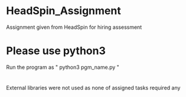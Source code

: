 # HeadSpin_Assignment
Assignment given from HeadSpin for hiring assessment

# Please use python3
Run the program as " python3 pgm_name.py "
#
External libraries were not used as none of assigned tasks required any